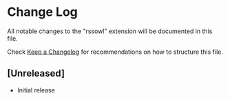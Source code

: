 # Change Log

All notable changes to the "rssowl" extension will be documented in this file.

Check [Keep a Changelog](http://keepachangelog.com/) for recommendations on how to structure this file.

## [Unreleased]

- Initial release